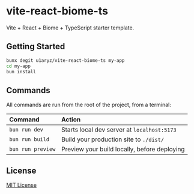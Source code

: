# vite-react-biome-ts

Vite + React + Biome + TypeScript starter template.

## Getting Started

```bash
bunx degit u1aryz/vite-react-biome-ts my-app
cd my-app
bun install
```

## Commands

All commands are run from the root of the project, from a terminal:

| Command           | Action                                       |
|:------------------|:---------------------------------------------|
| `bun run dev`     | Starts local dev server at `localhost:5173`  |
| `bun run build`   | Build your production site to `./dist/`      |
| `bun run preview` | Preview your build locally, before deploying |

## License

[MIT License](LICENSE)
